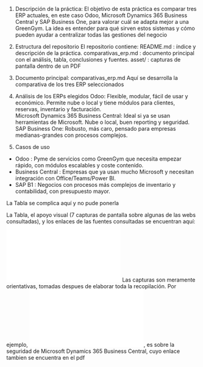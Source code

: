 1. Descripción de la práctica:
El objetivo de esta práctica es comparar tres ERP actuales, en este caso Odoo, Microsoft Dynamics 365 Business Central y SAP Business One, para valorar cuál se adapta mejor a una GreenGym. La idea es entender para qué sirven estos sistemas y cómo pueden ayudar a centralizar todas las gestiones del negocio

2. Estructura del repositorio
El repositorio contiene:
README.md : índice y descripción de la práctica.
comparativas_erp.md : documento principal con el análisis, tabla, conclusiones y fuentes.
asset/ : capturas de pantalla dentro de un PDF

3. Documento principal: comparativas_erp.md
Aquí se desarrolla la comparativa de los tres ERP seleccionados

4. Análisis de los ERPs elegidos
Odoo: Flexible, modular, fácil de usar y económico. Permite nube o local y tiene módulos para clientes, reservas, inventario y facturación.  
Microsoft Dynamics 365 Business Central: Ideal si ya se usan herramientas de Microsoft. Nube o local, buen reporting y seguridad.  
SAP Business One: Robusto, más caro, pensado para empresas medianas-grandes con procesos complejos.

5. Casos de uso
- Odoo : Pyme de servicios como GreenGym que necesita empezar rápido, con módulos escalables y coste contenido.  
- Business Central : Empresas que ya usan mucho Microsoft y necesitan integración con Office/Teams/Power BI.  
- SAP B1 : Negocios con procesos más complejos de inventario y contabilidad, con presupuesto mayor.


La Tabla se complica aquí y no pude ponerla


La Tabla, el apoyo visual (7 capturas de pantalla sobre algunas de las webs consultadas), y los enlaces de las fuentes consultadas se encuentran aquí:  ![Recursos del .md](./asset/ERPs_fotos_fuentes_tabla.pdf)
Las capturas son meramente orientativas, tomadas despues de elaborar toda la recopilación. Por ejemplo, ![esta captura](./asset/Captura-de_pantalla_4.pdf), es sobre la seguridad de Microsoft Dynamics 365 Business Central, cuyo enlace tambien se encuentra en el pdf
